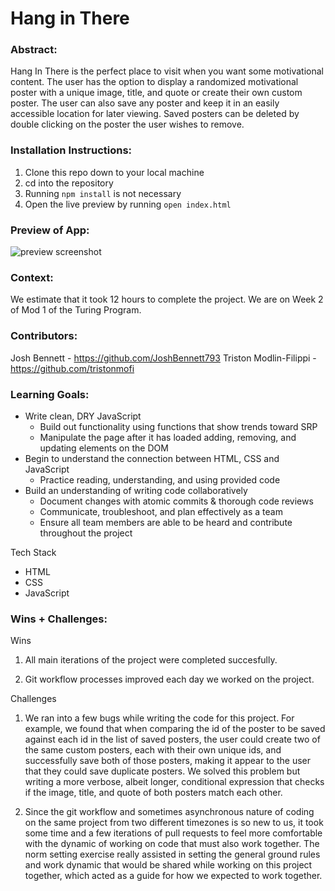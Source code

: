 # Hang in There  

### Abstract:


Hang In There is the perfect place to visit when you want some motivational content. 
The user has the option to display a randomized motivational poster with a unique image, title, and quote or create their own custom poster. The user can also save any poster and keep it in an easily accessible location for later viewing. Saved posters can be deleted by double clicking on the poster the user wishes to remove.

### Installation Instructions:


1. Clone this repo down to your local machine
2. cd into the repository
3. Running `npm install` is not necessary
4. Open the live preview by running `open index.html`

### Preview of App:
 
 ![preview screenshot](https://user-images.githubusercontent.com/127793213/239766241-6fe281a5-5f17-4ac8-a521-00d4e086aa2e.png)

### Context:


We estimate that it took 12 hours to complete the project. We are on Week 2 of Mod 1 of the Turing Program.

### Contributors:

  Josh Bennett - https://github.com/JoshBennett793
  Triston Modlin-Filippi - https://github.com/tristonmofi 

### Learning Goals:


- Write clean, DRY JavaScript
	- Build out functionality using functions that show trends toward SRP
	- Manipulate the page after it has loaded adding, removing, and updating elements on the DOM
- Begin to understand the connection between HTML, CSS and JavaScript
	- Practice reading, understanding, and using provided code
- Build an understanding of writing code collaboratively
	- Document changes with atomic commits & thorough code reviews
	- Communicate, troubleshoot, and plan effectively as a team
	- Ensure all team members are able to be heard and contribute throughout the project

Tech Stack

- HTML
- CSS
- JavaScript

### Wins + Challenges:
[//]: <> (What are 2-3 wins you have from this project? What were some challenges you faced - and how did you get over them?)

Wins

1. All main iterations of the project were completed succesfully.

2. Git workflow processes improved each day we worked on the project.

Challenges

1.	We ran into a few bugs while writing the code for this project. For example, we found that when comparing the id of the poster to be saved against each id in the list of saved posters, the user could create two of the same custom posters, each with their own unique ids, and successfully save both of those posters, making it appear to the user that they could save duplicate posters.
We solved this problem but writing a more verbose, albeit longer, conditional expression that checks if the image, title, and quote of both posters match each other. 

2. Since the git workflow and sometimes asynchronous nature of coding on the same project from two different timezones is so new to us, it took some time and a few iterations of pull requests to feel more comfortable with the dynamic of working on code that must also work together.
The norm setting exercise really assisted in setting the general ground rules and work dynamic that would be shared while working on this project together, which acted as a guide for how we expected to work together.
